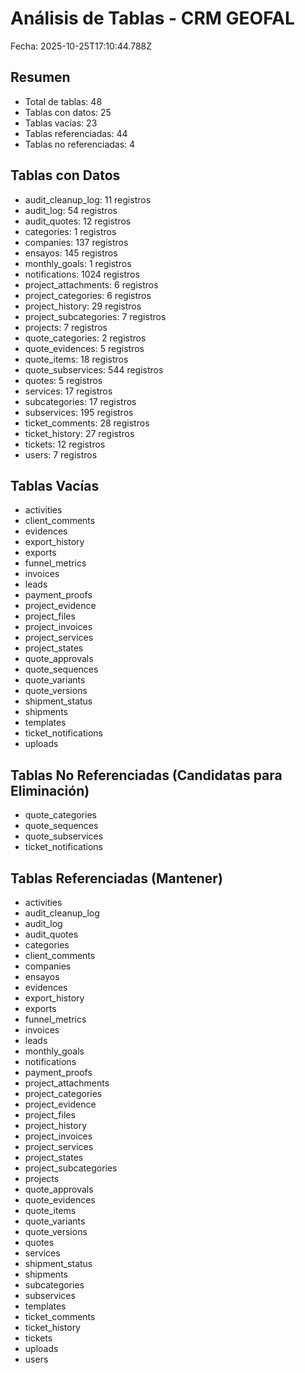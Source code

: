 
# Análisis de Tablas - CRM GEOFAL
Fecha: 2025-10-25T17:10:44.788Z

## Resumen
- Total de tablas: 48
- Tablas con datos: 25
- Tablas vacías: 23
- Tablas referenciadas: 44
- Tablas no referenciadas: 4

## Tablas con Datos
- audit_cleanup_log: 11 registros
- audit_log: 54 registros
- audit_quotes: 12 registros
- categories: 1 registros
- companies: 137 registros
- ensayos: 145 registros
- monthly_goals: 1 registros
- notifications: 1024 registros
- project_attachments: 6 registros
- project_categories: 6 registros
- project_history: 29 registros
- project_subcategories: 7 registros
- projects: 7 registros
- quote_categories: 2 registros
- quote_evidences: 5 registros
- quote_items: 18 registros
- quote_subservices: 544 registros
- quotes: 5 registros
- services: 17 registros
- subcategories: 17 registros
- subservices: 195 registros
- ticket_comments: 28 registros
- ticket_history: 27 registros
- tickets: 12 registros
- users: 7 registros

## Tablas Vacías
- activities
- client_comments
- evidences
- export_history
- exports
- funnel_metrics
- invoices
- leads
- payment_proofs
- project_evidence
- project_files
- project_invoices
- project_services
- project_states
- quote_approvals
- quote_sequences
- quote_variants
- quote_versions
- shipment_status
- shipments
- templates
- ticket_notifications
- uploads

## Tablas No Referenciadas (Candidatas para Eliminación)
- quote_categories
- quote_sequences
- quote_subservices
- ticket_notifications

## Tablas Referenciadas (Mantener)
- activities
- audit_cleanup_log
- audit_log
- audit_quotes
- categories
- client_comments
- companies
- ensayos
- evidences
- export_history
- exports
- funnel_metrics
- invoices
- leads
- monthly_goals
- notifications
- payment_proofs
- project_attachments
- project_categories
- project_evidence
- project_files
- project_history
- project_invoices
- project_services
- project_states
- project_subcategories
- projects
- quote_approvals
- quote_evidences
- quote_items
- quote_variants
- quote_versions
- quotes
- services
- shipment_status
- shipments
- subcategories
- subservices
- templates
- ticket_comments
- ticket_history
- tickets
- uploads
- users
